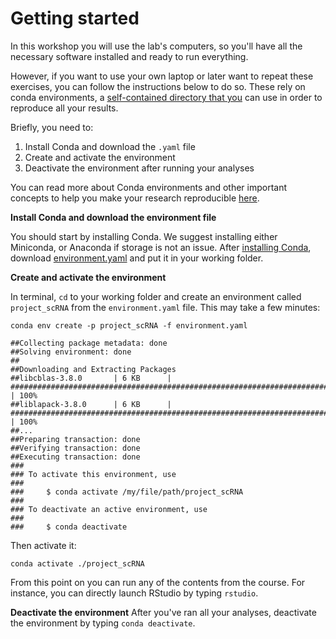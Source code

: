 # Getting started

In this workshop you will use the lab's computers, so you'll have all the necessary software installed
and ready to run everything.  

However, if you want to use your own laptop or later want to repeat these exercises, you can follow the 
instructions below to do so. These rely on conda environments, a [self-contained directory that 
you](https://docs.conda.io/projects/conda/en/latest/user-guide/concepts/environments.html) can use in 
order to reproduce all your results.

Briefly, you need to:  

1. Install Conda and download the `.yaml` file
2. Create and activate the environment
3. Deactivate the environment after running your analyses

You can read more about Conda environments and other important concepts to help you make your research 
reproducible [here](https://nbis-reproducible-research.readthedocs.io/en/latest/conda/).


**Install Conda and download the environment file**

You should start by installing Conda. We suggest installing either Miniconda, or Anaconda if storage is 
not an issue. After [installing Conda](https://docs.conda.io/projects/conda/en/latest/user-guide/install/index.html), 
download [environment.yaml](https://raw.githubusercontent.com/NBISweden/excelerate-scRNAseq/master/environment.yaml) 
and put it in your working folder. 

**Create and activate the environment**

In terminal, `cd` to your working folder and create an environment called `project_scRNA` from the 
`environment.yaml` file. This may take a few minutes:

```
conda env create -p project_scRNA -f environment.yaml
```
  
```
##Collecting package metadata: done
##Solving environment: done
##
##Downloading and Extracting Packages
##libcblas-3.8.0       | 6 KB      | ############################################################################# | 100%
##liblapack-3.8.0      | 6 KB      | ############################################################################# | 100%
##...
##Preparing transaction: done
##Verifying transaction: done
##Executing transaction: done
###
### To activate this environment, use
###
###     $ conda activate /my/file/path/project_scRNA
###
### To deactivate an active environment, use
###
###     $ conda deactivate
```

Then activate it:
```
conda activate ./project_scRNA
```

From this point on you can run any of the contents from the course. For instance, you can directly launch RStudio by 
typing `rstudio`.

**Deactivate the environment**
After you've ran all your analyses, deactivate the environment by typing `conda deactivate`.
